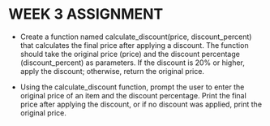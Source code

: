 # WEEK 3 ASSIGNMENT

- Create a function named calculate_discount(price, discount_percent) that calculates the final price after applying a discount. The function should take the original price (price) and the discount percentage (discount_percent) as parameters. If the discount is 20% or higher, apply the discount; otherwise, return the original price.

- Using the calculate_discount function, prompt the user to enter the original price of an item and the discount percentage. Print the final price after applying the discount, or if no discount was applied, print the original price.